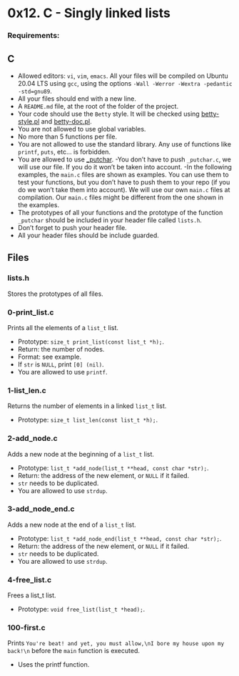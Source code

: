 # 0x12. C - Singly linked lists

### Requirements:
## C
- Allowed editors: `vi`, `vim`, `emacs`.
All your files will be compiled on Ubuntu 20.04 LTS using `gcc`, using the options `-Wall -Werror -Wextra -pedantic -std=gnu89`.
- All your files should end with a new line.
- A `README.md` file, at the root of the folder of the project.
- Your code should use the `Betty` style. It will be checked using [betty-style.pl](https://github.com/holbertonschool/Betty/blob/master/betty-style.pl) and [betty-doc.pl](https://github.com/holbertonschool/Betty/blob/master/betty-doc.pl).
- You are not allowed to use global variables.
- No more than 5 functions per file.
- You are not allowed to use the standard library. Any use of functions like `printf`, `puts`, etc… is forbidden.
- You are allowed to use [_putchar](https://github.com/holbertonschool/_putchar.c/blob/master/_putchar.c).
 -You don’t have to push `_putchar.c`, we will use our file. If you do it won’t be taken into account.
 -In the following examples, the `main.c` files are shown as examples. You can use them to test your functions, but you don’t have to push them to your repo (if you do we won’t take them into account). We will use our own `main.c` files at compilation. Our `main.c` files might be different from the one shown in the examples.
- The prototypes of all your functions and the prototype of the function `_putchar` should be included in your header file called `lists.h`.
- Don’t forget to push your header file.
- All your header files should be include guarded.

## Files
### lists.h
Stores the prototypes of all files.

### 0-print_list.c
Prints all the elements of a `list_t` list.
- Prototype: `size_t print_list(const list_t *h);`.
- Return: the number of nodes.
- Format: see example.
- If `str` is `NULL`, print `[0] (nil)`.
- You are allowed to use `printf`.

### 1-list_len.c
Returns the number of elements in a linked `list_t` list.
- Prototype: `size_t list_len(const list_t *h);`.

### 2-add_node.c
Adds a new node at the beginning of a `list_t` list.
- Prototype: `list_t *add_node(list_t **head, const char *str);`.
- Return: the address of the new element, or `NULL` if it failed.
- `str` needs to be duplicated.
- You are allowed to use `strdup`.

### 3-add_node_end.c
Adds a new node at the end of a `list_t` list.
- Prototype: `list_t *add_node_end(list_t **head, const char *str);`.
- Return: the address of the new element, or `NULL` if it failed.
- `str` needs to be duplicated.
- You are allowed to use `strdup`.

### 4-free_list.c
Frees a list_t list.
- Prototype: `void free_list(list_t *head);`.

### 100-first.c
Prints `You're beat! and yet, you must allow,\nI bore my house upon my back!\n` before the `main` function is executed.
- Uses the printf function.

